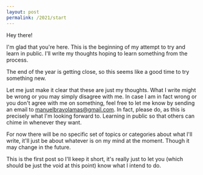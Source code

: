 ```yaml
---
layout: post
permalink: /2021/start
---
```

Hey there!

I'm glad that you're here.
This is the beginning of my attempt to try and learn in public.
I'll write my thoughts hoping to learn something from the process.

The end of the year is getting close, so this seems like a good time to try something new.

Let me just make it clear that these are just my thoughts.
What I write might be wrong or you may simply disagree with me.
In case I am in fact wrong or you don't agree with me on something, feel free to let me know by sending an email to [manuelbravolamas@gmail.com](mailto:manuelbravolamas@gmail.com).
In fact, please do, as this is precisely what I'm looking forward to.
Learning in public so that others can chime in whenever they want.

For now there will be no specific set of topics or categories about what I'll write, it'll just be about whatever is on my mind at the moment.
Though it may change in the future.

This is the first post so I'll keep it short, it's really just to let you (which should be just the void at this point) know what I intend to do.